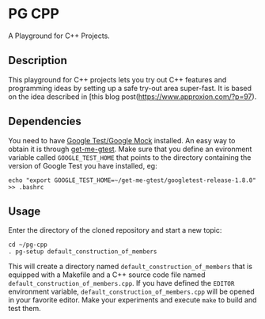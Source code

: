 # PG CPP
A Playground for C++ Projects.

## Description
This playground for C++ projects lets you try out C++ features and programming ideas by setting up a safe try-out area super-fast. It is based on the idea described in [this blog post(https://www.approxion.com/?p=97).

## Dependencies
You need to have [Google Test/Google Mock](https://github.com/google/googletest) installed. An easy way to obtain it is through [get-me-gtest](https://github.com/ralfholly/get-me-gtest). Make sure that you define an evironment variable called `GOOGLE_TEST_HOME` that points to the directory containing the version of Google Test you have installed, eg:
```
echo "export GOOGLE_TEST_HOME=~/get-me-gtest/googletest-release-1.8.0" >> .bashrc
```

## Usage
Enter the directory of the cloned repository and start a new topic:
```
cd ~/pg-cpp
. pg-setup default_construction_of_members
```
This will create a directory named `default_construction_of_members` that is equipped with a Makefile and a C++ source code file named `default_construction_of_members.cpp`. If you have defined the `EDITOR` environment variable, `default_construction_of_members.cpp` will be opened in your favorite editor. Make your experiments and execute `make` to build and test them.

